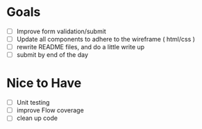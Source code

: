 

# Goals

- [ ] Improve form validation/submit
- [ ] Update all components to adhere to the wireframe ( html/css )
- [ ] rewrite README files, and do a little write up
- [ ] submit by end of the day

# Nice to Have 

- [ ] Unit testing
- [ ] improve Flow coverage 
- [ ] clean up code